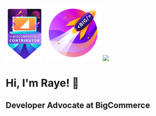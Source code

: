 <div>
<img src="https://github.com/RayeEThompson/RayeEThompson/blob/main/images/Dev-Sticker-Contributor.png?raw=true" width="100" >
<img src="https://github.com/RayeEThompson/RayeEThompson/blob/main/images/Dev-Sticker-Rocket.png?raw=true" width="150" >
<img src="https://github.com/RayeEThompson/RayeEThompson/blob/main/images/Dev-Shirt-Artwork.png?raw=true" width="150" >
</div>

# Hi, I'm Raye! 👋
## Developer Advocate at BigCommerce

<!--
**RayeEThompson/RayeEThompson** is a ✨ _special_ ✨ repository because its `README.md` (this file) appears on your GitHub profile.

Here are some ideas to get you started:

- 🔭 I’m currently working on ...
- 🌱 I’m currently learning ...
- 👯 I’m looking to collaborate on ...
- 🤔 I’m looking for help with ...
- 💬 Ask me about ...
- 📫 How to reach me: ...
- 😄 Pronouns: ...
- ⚡ Fun fact: ...
-->
